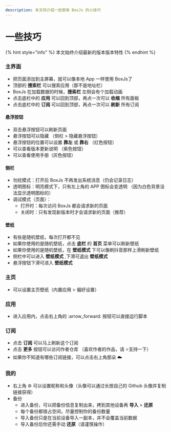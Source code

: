 ```yaml
---
description: 本文将介绍一些使用 BoxJs 的小技巧
---
```


# 一些技巧

{% hint style="info" %}
本文始终介绍最新的版本版本特性
{% endhint %}

### 主界面

* 把页面添加到主屏幕，就可以像本地 App 一样使用 BoxJs了
* 顶部的 **搜索栏** 可以搜索应用（那不是地址栏）
* BoxJs 在加载数据的时候，**搜索栏** 左侧会有个加载动画
* 点击底栏中的 **应用** 可以回到顶部，再点一次可以 **收缩** 所有面板
* 点击底栏中的 **订阅** 可以回到顶部，再点一次可以 **刷新** 所有订阅

#### 悬浮按钮

* 双击悬浮按钮可以刷新页面
* 悬浮按钮可以隐藏 （侧栏 > 隐藏悬浮按钮）
* 悬浮按钮的位置可以设置 **靠左** 或 **靠右** （红色按钮）
* 可以查看版本更新说明 （紫色按钮）
* 可以查看使用手册（灰色按钮）

#### 侧栏

* 勿扰模式：打开后 BoxJs 不再发出系统消息（仍会记录日志）
* 透明图标：明亮模式下，只有左上角的 APP 图标会变透明 （因为白色背景没法显示透明图标的）
* 调试模式（页面）：
  * 打开时：每次访问 BoxJs 都会请求新的页面
  * 关闭时：只有发现新版本时才会请求新的页面（推荐）

#### 壁纸

* 有些是随机壁纸，每次打开都不见
* 如果你使用的是随机壁纸，点击 **底栏** 的 **首页** 菜单可以刷新壁纸
* 如果你使用的是随机壁纸，在 **壁纸模式** 下可以像刷抖音那样上滑刷新壁纸
* 侧栏中可以进入 **壁纸模式** ,下滑可退出 **壁纸模式**&#x20;
* 悬浮按钮下滑可进入 **壁纸模式**

### 主页

* 可以设置主页壁纸（内置应用 > 偏好设置）

### 应用

* 进入应用内，点击右上角的 :arrow\_forward: 按钮可以直接运行脚本

### 订阅

* 点击 **订阅** 可以马上刷新这个订阅
* 点击 **更多** 按钮可以访问作者仓库 （喜欢作者的作品，请 :star:支持一下）
* 如果你不知道有哪些订阅链接，可以点击右上角那朵 :cloud:&#x20;

### 我的

* 右上角 :gear: 可以设置昵称和头像（头像可以通过长按自己的 Github 头像并复制链接获得）
* 备份
  * 进入备份，可以把备份信息复制出来，拷到其他设备再 **导入** > **还原**
  * 每个备份都很占空间，尽量控制你的备份数量
  * 导入备份只是在当前设备导入一副本，并不会覆盖当前数据
  * 导入备份后你还需手动 **还原**（请谨慎操作）



